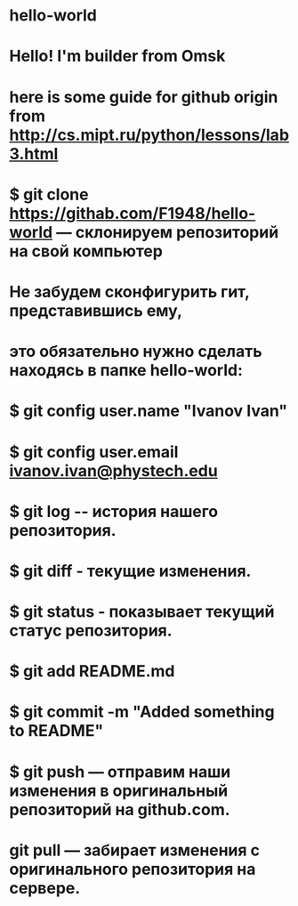 # hello-world
# Hello! I'm builder from Omsk
# here is some guide for github origin from http://cs.mipt.ru/python/lessons/lab3.html
#
#
# $ git clone https://githab.com/F1948/hello-world — склонируем репозиторий на свой компьютер
#
# Не забудем сконфигурить гит, представившись ему,
# это обязательно нужно сделать находясь в папке hello-world:
# 
# $ git config user.name "Ivanov Ivan"
# $ git config user.email ivanov.ivan@phystech.edu
# 
# $ git log -- история нашего репозитория.
#
# $ git diff - текущие изменения.
#
# $ git status - показывает текущий статус репозитория.
#
# $ git add README.md
#
# $ git commit -m "Added something to README"
# 
# $ git push — отправим наши изменения в оригинальный репозиторий на github.com.
#
# git pull — забирает изменения с оригинального репозитория на сервере.
#
#